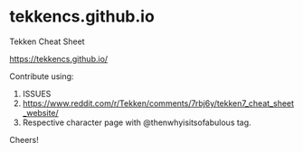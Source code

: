 # tekkencs.github.io
Tekken Cheat Sheet

https://tekkencs.github.io/

Contribute using:
1. ISSUES
2. https://www.reddit.com/r/Tekken/comments/7rbj6y/tekken7_cheat_sheet_website/
3. Respective character page with @thenwhyisitsofabulous tag.

Cheers!
